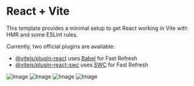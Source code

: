 # React + Vite

This template provides a minimal setup to get React working in Vite with HMR and some ESLint rules.

Currently, two official plugins are available:

- [@vitejs/plugin-react](https://github.com/vitejs/vite-plugin-react/blob/main/packages/plugin-react/README.md) uses [Babel](https://babeljs.io/) for Fast Refresh
- [@vitejs/plugin-react-swc](https://github.com/vitejs/vite-plugin-react-swc) uses [SWC](https://swc.rs/) for Fast Refresh


![Image](https://github.com/user-attachments/assets/97130b68-14cc-4417-a5a8-923461276fb0)
![Image](https://github.com/user-attachments/assets/da16ec3c-aee8-4afd-91e8-aa8e185b5b2d)
![Image](https://github.com/user-attachments/assets/d2fbd73b-06a6-42eb-984b-977c6b8ee84e)
![Image](https://github.com/user-attachments/assets/98d719e5-1c70-4b85-8747-694c7e7e65d5)
